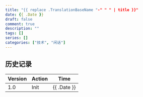 ```yaml
---
title: "{{ replace .TranslationBaseName "-" " " | title }}"
date: {{ .Date }}
draft: false
comment: true
description: ""
tags: []
series: []
categories: ["技术", "闲话"]
---
```


## 历史记录

| Version | Action   | Time        |
| ------- | -------- | ----------- |
| 1.0     | Init     | {{ .Date }} |